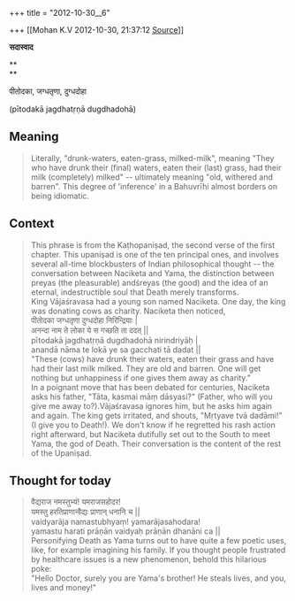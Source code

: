 +++
title = "2012-10-30__6"

+++
[[Mohan K.V	2012-10-30, 21:37:12 [Source](https://groups.google.com/g/sadaswada/c/TtbYQ3gQ1B4)]]



**सदास्वाद**

**  
**

पीतोदका, जग्धतृणा, दुग्धदोहा  

  

(pītodakā jagdhatṛṇā dugdhadohā)

  

## Meaning

> Literally, "drunk-waters, eaten-grass, milked-milk", meaning "They who have drunk their (final) waters, eaten their (last) grass, had their milk (completely) milked" -- ultimately meaning "old, withered and barren". This degree of 'inference' in a Bahuvrīhi almost borders on being idiomatic.

  

## Context

> This phrase is from the Kaṭhopaniṣad, the second verse of the first chapter. This upaniṣad is one of the ten principal ones, and involves several all-time blockbusters of Indian philosophical thought -- the conversation between Naciketa and Yama, the distinction between preyas (the pleasurable) andśreyas (the good) and the idea of an eternal, indestructible soul that Death merely transforms.  
> King Vājaśravasa had a young son named Naciketa. One day, the king was donating cows as charity. Naciketa then noticed,  
> पीतोदका जग्धतृणा दुग्धदोहा निरिन्द्रियाः \|  
> अनन्दा नाम ते लोका ये स गच्छति ता ददत् \|\|  
> pītodakā jagdhatṛṇā dugdhadohā nirindriyāḥ \|  
> anandā nāma te lokā ye sa gacchati tā dadat \|\|  
> "These (cows) have drunk their waters, eaten their grass and have had their last milk milked. They are old and barren. One will get nothing but unhappiness if one gives them away as charity."  
> In a poignant move that has been debated for centuries, Naciketa asks his father, "Tāta, kasmai māṃ dāsyasi?" (Father, who will you give me away to?).Vājaśravasa ignores him, but he asks him again and again. The king gets irritated, and shouts, "Mṛtyave tvā dadāmi!" (I give you to Death!). We don't know if he regretted his rash action right afterward, but Naciketa dutifully set out to the South to meet Yama, the god of Death. Their conversation is the content of the rest of the Upaniṣad.

## Thought for today

> वैद्यराज नमस्तुभ्यं! यमराजसहोदर!  
> यमस्तु हरतिप्राणान्वैद्यः प्राणान् धनानि च \|\|  
> vaidyarāja namastubhyaṃ! yamarājasahodara!  
> yamastu harati prāṇān vaidyaḥ prāṇān dhanāni ca \|\|  
> Personifying Death as Yama turns out to have quite a few poetic uses, like, for example imagining his family. If you thought people frustrated by healthcare issues is a new phenomenon, behold this hilarious poke:  
> "Hello Doctor, surely you are Yama's brother! He steals lives, and you, lives and money!" 

  

